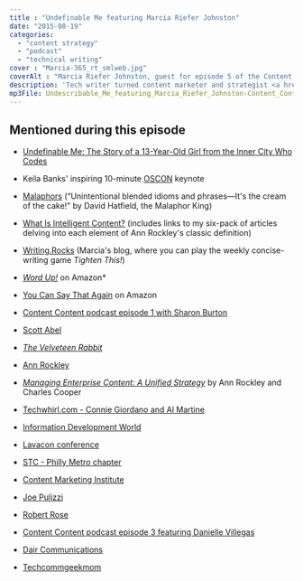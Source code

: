 ```yaml
---
title : "Undefinable Me featuring Marcia Riefer Johnston"
date: "2015-08-19"
categories:
  - "content strategy"
  - "podcast"
  - "technical writing"
cover : "Marcia-365_rt_smlweb.jpg"
coverAlt : "Marcia Riefer Johnston, guest for episode 5 of the Content Content podcast"
description: 'Tech writer turned content marketer and strategist <a href="http://twitter.com/marciarjohnston">Marcia Riefer Johnston</a> discusses her career transitions, her two highly rated books, and her strong love of Strunk and White.'
mp3File: Undescribable_Me_featuring_Marcia_Riefer_Johnston-Content_Content_podcast_episode_5.mp3
---
```

## Mentioned during this episode

- [Undefinable Me: The Story of a 13-Year-Old Girl from the Inner City Who Codes](http://www.mtv.com/news/2226440/teen-programmer-speech/)
- Keila Banks' inspiring 10-minute [OSCON](http://www.oscon.com/) keynote

- [Malaphors](http://malaphors.com/) (&ldquo;Unintentional blended idioms and phrases&mdash;It's the cream of the cake!" by David Hatfield, the Malaphor King)

- [What Is Intelligent Content?](http://contentmarketinginstitute.com/intelligent-content/what-is-intelligent-content/) (includes links to my six-pack of articles delving into each element of Ann Rockley's classic definition)

- [Writing.Rocks](http://writing.rocks/) (Marcia's blog, where you can play the weekly concise-writing game *Tighten This!*)

- [*Word Up!*](http://www.amazon.com/gp/product/B00CYSB2IK) on Amazon\*

- [You Can Say That Again](http://www.amazon.com/You-Can-Say-That-Again-ebook/dp/B00VSBRB0M) on Amazon

- [Content Content podcast episode 1 with Sharon Burton](../2015-02-06-introducing-the-content-content-podcast/)

- [Scott Abel](http://thecontentwrangler.com)

- [*The Velveteen Rabbit*](https://en.wikipedia.org/wiki/The_Velveteen_Rabbit)

- [Ann Rockley](https://en.wikipedia.org/wiki/Ann_Rockley)

- [*Managing Enterprise Content: A Unified Strategy*](http://www.amazon.com/Managing-Enterprise-Content-Unified-Strategy/dp/032181536X) by Ann Rockley and Charles Cooper

- [Techwhirl.com - Connie Giordano and Al Martine](http://techwhirl.com)

- [Information Development World](http://www.informationdevelopmentworld.com/)

- [Lavacon conference](http://lavacon.org)

- [STC - Philly Metro chapter](http://stcpmc.org/)

- [Content Marketing Institute](http://contentmarketinginstitute.com/)

- [Joe Pulizzi](http://www.joepulizzi.com/)

- [Robert Rose](http://robertrose.me/)

- [Content Content podcast episode 3 featuring Danielle Villegas](../2015-04-28-content-content-podcast-fire-fingers-featuring-danielle-villegas-episode-3)

- [Dair Communications](http://www.daircomm.com/)

- [Techcommgeekmom](http://techcommgeekmom.com)
